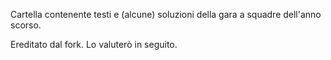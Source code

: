 Cartella contenente testi e (alcune) soluzioni della gara a squadre dell'anno scorso.

Ereditato dal fork. Lo valuterò in seguito.
